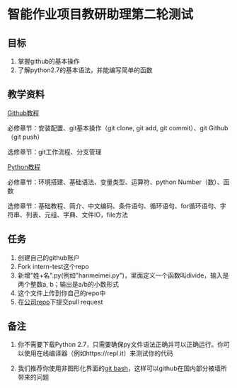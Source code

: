 # 智能作业项目教研助理第二轮测试


## 目标
1. 掌握github的基本操作
2. 了解python2.7的基本语法，并能编写简单的函数

## 教学资料
[Github教程](http://www.runoob.com/git/git-tutorial.html)

必修章节：安装配置、git基本操作（git clone, git add, git commit）、git Github（git push）

选修章节：git工作流程、分支管理


[Python教程](http://www.runoob.com/python/python-tutorial.html)

必修章节：环境搭建、基础语法、变量类型、运算符、python Number（数）、函数

选修章节：基础教程、简介、中文编码、条件语句、循环语句、for循环语句、字符串、列表、元组、字典、文件IO，file方法

## 任务

1. 创建自己的github账户
2. Fork intern-test这个repo
3. 新增"姓+名".py(例如"hanmeimei.py")，里面定义一个函数叫divide，输入是两个整数a, b；输出是a/b的小数形式
4. 这个文件上传到你自己的repo中
5. 在[公司repo](https://github.com/17zuoye/intern-test)下提交pull request

## 备注
1. 你不需要下载Python 2.7，只需要确保py文件语法正确并可以正确运行。你可以使用在线编译器（例如https://repl.it）来测试你的代码

2. 我们推荐你使用非图形化界面的[git bash](https://git-scm.com/download/win)，这样可以github在国内部分被墙所带来的问题